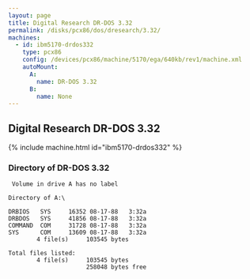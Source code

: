 ```yaml
---
layout: page
title: Digital Research DR-DOS 3.32
permalink: /disks/pcx86/dos/dresearch/3.32/
machines:
  - id: ibm5170-drdos332
    type: pcx86
    config: /devices/pcx86/machine/5170/ega/640kb/rev1/machine.xml
    autoMount:
      A:
        name: DR-DOS 3.32
      B:
        name: None
---
```


Digital Research DR-DOS 3.32
----------------------------

{% include machine.html id="ibm5170-drdos332" %}

### Directory of DR-DOS 3.32

	 Volume in drive A has no label

	Directory of A:\

	DRBIOS   SYS     16352 08-17-88   3:32a
	DRBDOS   SYS     41856 08-17-88   3:32a
	COMMAND  COM     31728 08-17-88   3:32a
	SYS      COM     13609 08-17-88   3:32a
	        4 file(s)     103545 bytes

	Total files listed:
	        4 file(s)     103545 bytes
	                      258048 bytes free
